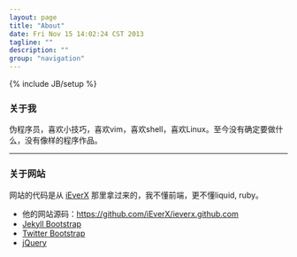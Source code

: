 ```yaml
---
layout: page
title: "About"
date: Fri Nov 15 14:02:24 CST 2013
tagline: ""
description: ""
group: "navigation"
---
```

{% include JB/setup %}

### 关于我

伪程序员，喜欢小技巧，喜欢vim，喜欢shell，喜欢Linux。至今没有确定要做什么，没有像样的程序作品。

---

### 关于网站

网站的代码是从 [iEverX](http://blog.evercoding.net/) 那里拿过来的，我不懂前端，更不懂liquid, ruby。

* 他的网站源码：<https://github.com/iEverX/ieverx.github.com>
* [Jekyll Bootstrap][]
* [Twitter Bootstrap][]
* [jQuery][]

[Jekyll Bootstrap]: http://jekyllbootstrap.com "The Definitive Jekyll Blogging Framework"
[Twitter Bootstrap]: http://twitter.github.com/bootstrap/
[jQuery]: http://jquery.com
